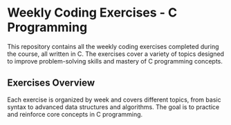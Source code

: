 # Weekly Coding Exercises - C Programming

This repository contains all the weekly coding exercises completed during the course, all written in C. The exercises cover a variety of topics designed to improve problem-solving skills and mastery of C programming concepts.

## Exercises Overview

Each exercise is organized by week and covers different topics, from basic syntax to advanced data structures and algorithms. The goal is to practice and reinforce core concepts in C programming.